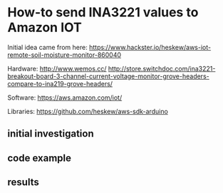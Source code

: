 # How-to send INA3221 values to Amazon IOT
Initial idea came from here:  https://www.hackster.io/heskew/aws-iot-remote-soil-moisture-monitor-860040

Hardware:
http://www.wemos.cc/
http://store.switchdoc.com/ina3221-breakout-board-3-channel-current-voltage-monitor-grove-headers-compare-to-ina219-grove-headers/

Software:
https://aws.amazon.com/iot/

Libraries:
https://github.com/heskew/aws-sdk-arduino

## initial investigation

## code example

## results


